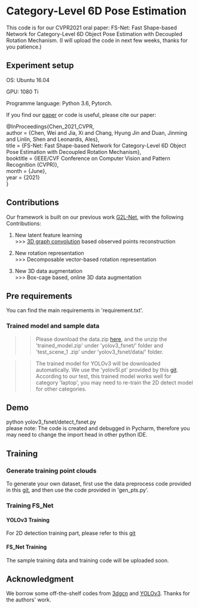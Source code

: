 # Category-Level 6D Pose Estimation

This code is for our CVPR2021 oral paper: FS-Net: Fast Shape-based Network for Category-Level 6D Object Pose Estimation with Decoupled Rotation Mechanism. (I will upload the code in next few weeks, thanks for you patience.)

## Experiment setup

OS: Ubuntu 16.04

GPU: 1080 Ti

Programme language: Python 3.6, Pytorch.
 
If you find our [paper](http://arxiv.org/abs/2103.07054) or code is useful, please cite our paper:

@InProceedings{Chen_2021_CVPR,  
author = {Chen, Wei and Jia, Xi and Chang, Hyung Jin and Duan, Jinming and Linlin, Shen and Leonardis, Ales},  
title = {FS-Net: Fast Shape-based Network for Category-Level 6D Object Pose Estimation with Decoupled Rotation Mechanism},  
booktitle = {IEEE/CVF Conference on Computer Vision and Pattern Recognition (CVPR)},  
month = {June},  
year = {2021}  
}  


## Contributions
Our framework is built on our previous work [G2L-Net](https://github.com/DC1991/G2L_Net), with the following Contributions:
 1. New latent feature learning  
        >>> [3D graph convolution](https://github.com/j1a0m0e4sNTU/3dgcn/issues) based observed points reconstruction

 2. New rotation representation  
        >>> Decomposable vector-based rotation representation

 3. New 3D data augmentation  
        >>> Box-cage based, online 3D data augmentation



## Pre requirements

You can find the main requirements in 'requirement.txt'.

### Trained model and sample data
>>Please download the data.zip [here](https://drive.google.com/file/d/15efs1IIjbRnWIlh-9sXMfbqyL4S08bEG/view?usp=sharing
>), and the unzip the 'trained_model.zip' under 'yolov3_fsnet/' folder and
 'test_scene_1
.zip' under 'yolov3_fsnet/data/' folder.   

>>The trained model for YOLOv3 will be downloaded automatically. We use the 'yolov5l.pt' provided by this [git](https://github.com/ultralytics/yolov3). According to our test, this trained model works well for category 'laptop', you
> may need to re-train the 2D detect model for other categories.

## Demo

python yolov3_fsnet/detect_fsnet.py  
please note: The code is created and debugged in Pycharm, therefore you may need to change the import head in other
 python IDE. 
## Training
### Generate training point clouds
To generate your own dataset, first use the data preprocess code provided in this [git](https://github.com/mentian/object-deformnet/blob/master/preprocess/pose_data.py), and then use the code
 provided in 'gen_pts.py'.

### Training FS_Net
#### YOLOv3 Training
For 2D detection training part, please refer to this [git](https://github.com/ultralytics/yolov3)
#### FS_Net Training
The sample training data and training code will be uploaded soon.


## Acknowledgment
We borrow some off-the-shelf codes from [3dgcn](https://github.com/j1a0m0e4sNTU/3dgcn) and [YOLOv3](https://github.com/ultralytics/yolov3). Thanks for the authors' work.
